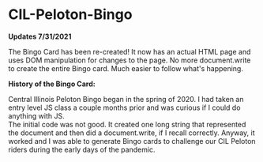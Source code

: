 # CIL-Peloton-Bingo

**Updates 7/31/2021**

The Bingo Card has been re-created!  It now has an actual HTML page and uses DOM manipulation for changes to the page.  No more document.write to create the entire Bingo card.
Much easier to follow what's happening.

**History of the Bingo Card:**

Central Illinois Peloton Bingo began in the spring of 2020.  I had taken an entry level JS class a couple months prior and was curious if I could do anything with JS.  
The initial code was not good.  It created one long string that represented the document and then did a document.write, if I recall correctly.  Anyway, it worked and 
I was able to generate Bingo cards to challenge our CIL Peloton riders during the early days of the pandemic.  



